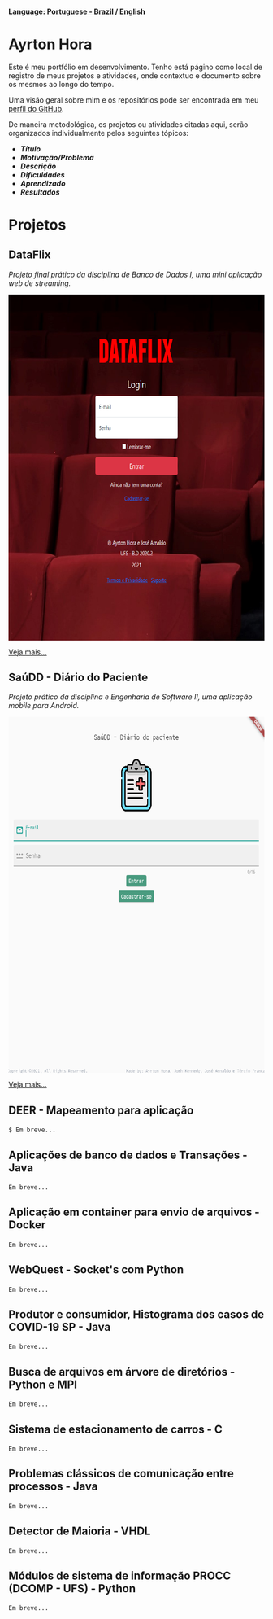 #### **Language:** [Portuguese - Brazil](index.md) / [English](index_en.md)  
# Ayrton Hora # 

Este é meu portfólio em desenvolvimento. Tenho está págino como local de registro de meus projetos e atividades, onde contextuo e documento sobre os mesmos ao longo do tempo.

Uma visão geral sobre mim e os repositórios pode ser encontrada em meu [perfil do GitHub](https://github.com/ayrton-hora).

De maneira metodológica, os projetos ou atividades citadas aqui, serão organizados individualmente pelos seguintes tópicos: 

- ***Título***
- ***Motivação/Problema*** 
- ***Descrição*** 
- ***Dificuldades*** 
- ***Aprendizado*** 
- ***Resultados***

# Projetos


## **DataFlix**
_Projeto final prático da disciplina de Banco de Dados I, uma mini aplicação web de streaming._

<img src="assets/images/dataflix/index_image.png" alt="DataFlix" style="height: 680px; vertical-align: middle">

[Veja mais...](assets/pages/dataflix.md)


## **SaúDD - Diário do Paciente**
_Projeto prático da disciplina e Engenharia de Software II, uma aplicação mobile para Android._

<img src="assets/images/saudd/index_saudd.png" alt="SaúDD - Diário do Paciente" style="height: 700px; vertical-align: middle"/>

[Veja mais...](assets/pages/saudd.md)

## **DEER - Mapeamento para aplicação**

```
$ Em breve...
```

## **Aplicações de banco de dados e Transações - Java**

```
Em breve...
```

## **Aplicação em container para envio de arquivos - Docker**

```
Em breve...
```

## **WebQuest - Socket's com Python**

```
Em breve...
```

## **Produtor e consumidor, Histograma dos casos de COVID-19 SP - Java**

```
Em breve...
```

## **Busca de arquivos em árvore de diretórios - Python e MPI**

```
Em breve...
```

## **Sistema de estacionamento de carros - C** 

```
Em breve...
```

## **Problemas clássicos de comunicação entre processos - Java**

```
Em breve...
```

## **Detector de Maioria - VHDL**

```
Em breve...
```

## **Módulos de sistema de informação PROCC (DCOMP - UFS) - Python**

```
Em breve...
```